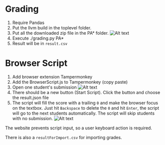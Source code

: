 # Grading

1. Require Pandas
2. Put the llvm build in the toplevel folder.
3. Put all the downloaded zip file in the PA* folder.
![Alt text](https://github.com/zyd2001/cs352-Purdue-autoGrading/assets/25120292/2ea324b6-ed1b-4d64-9e52-6aef236c7750)
4. Execute ./grading.py PA*
5. Result will be in `result.csv`

# Browser Script

1. Add browser extension Tampermonkey
2. Add the BrowserScript.js to Tampermonkey (copy paste)
3. Open one student's submission
![Alt text](https://github.com/zyd2001/cs352-Purdue-autoGrading/assets/25120292/1e2e6336-d22b-4dfe-9e7c-e0b08c3a039e)
4. There should be a new button (Start Script). Click the button and choose the result.json file
5. The script will fill the score with a trailing `0` and make the browser focus on the textbox. Just hit `Backspace` to delete the `0` and hit `Enter`, the script will go to the next students automatically. The script will skip students with no submission.
![Alt text](https://github.com/zyd2001/cs352-Purdue-autoGrading/assets/25120292/da695721-ab6d-4748-a6d5-74a75cef26ec)

The website prevents script input, so a user keyboard action is required.

There is also a `resultForImport.csv` for importing grades.
